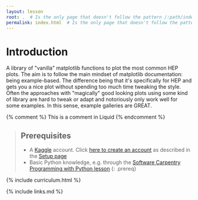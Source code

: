 ```yaml
---
layout: lesson
root: .  # Is the only page that doesn't follow the pattern /:path/index.html
permalink: index.html  # Is the only page that doesn't follow the pattern /:path/index.html
---
```

# Introduction

A library of "vanilla" matplotlib functions to plot the most common HEP plots. The aim is to follow the main mindset of matplotlib documentation: being example-based. The difference being that it's specifically for HEP and gets you a nice plot without spending too much time tweaking the style. Often the approaches with "magically" good looking plots using some kind of library are hard to tweak or adapt and notoriously only work well for some examples. In this sense, example galleries are GREAT.

<!-- this is an html comment -->

{% comment %} This is a comment in Liquid {% endcomment %}

> ## Prerequisites
>
> * A [Kaggle](https://www.kaggle.com/) account. Click [here to create an account](https://www.kaggle.com/account/login?phase=startRegisterTab&returnUrl=%2F) as described in the [Setup page](https://hsf-training.github.io/hsf-training-ml-webpage/setup.html)
> * Basic Python knowledge, e.g. through the [Software Carpentry Programming with Python lesson](https://swcarpentry.github.io/python-novice-inflammation/)
{: .prereq}

{% include curriculum.html %}

{% include links.md %}
